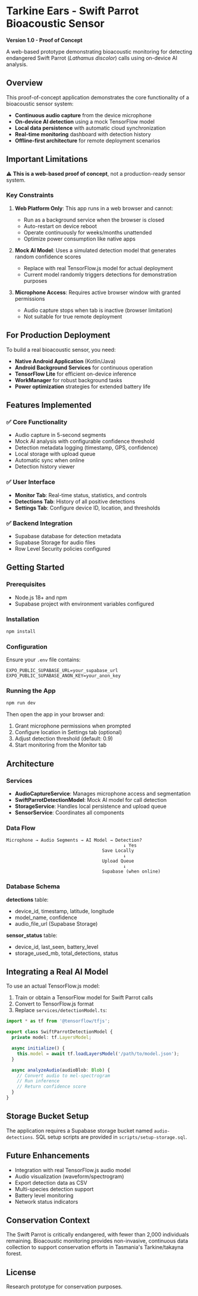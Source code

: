 # Tarkine Ears - Swift Parrot Bioacoustic Sensor

**Version 1.0 - Proof of Concept**

A web-based prototype demonstrating bioacoustic monitoring for detecting endangered Swift Parrot (*Lathamus discolor*) calls using on-device AI analysis.

## Overview

This proof-of-concept application demonstrates the core functionality of a bioacoustic sensor system:

- **Continuous audio capture** from the device microphone
- **On-device AI detection** using a mock TensorFlow model
- **Local data persistence** with automatic cloud synchronization
- **Real-time monitoring** dashboard with detection history
- **Offline-first architecture** for remote deployment scenarios

## Important Limitations

⚠️ **This is a web-based proof of concept**, not a production-ready sensor system.

### Key Constraints

1. **Web Platform Only**: This app runs in a web browser and cannot:
   - Run as a background service when the browser is closed
   - Auto-restart on device reboot
   - Operate continuously for weeks/months unattended
   - Optimize power consumption like native apps

2. **Mock AI Model**: Uses a simulated detection model that generates random confidence scores
   - Replace with real TensorFlow.js model for actual deployment
   - Current model randomly triggers detections for demonstration purposes

3. **Microphone Access**: Requires active browser window with granted permissions
   - Audio capture stops when tab is inactive (browser limitation)
   - Not suitable for true remote deployment

## For Production Deployment

To build a real bioacoustic sensor, you need:

- **Native Android Application** (Kotlin/Java)
- **Android Background Services** for continuous operation
- **TensorFlow Lite** for efficient on-device inference
- **WorkManager** for robust background tasks
- **Power optimization** strategies for extended battery life

## Features Implemented

### ✅ Core Functionality

- Audio capture in 5-second segments
- Mock AI analysis with configurable confidence threshold
- Detection metadata logging (timestamp, GPS, confidence)
- Local storage with upload queue
- Automatic sync when online
- Detection history viewer

### ✅ User Interface

- **Monitor Tab**: Real-time status, statistics, and controls
- **Detections Tab**: History of all positive detections
- **Settings Tab**: Configure device ID, location, and thresholds

### ✅ Backend Integration

- Supabase database for detection metadata
- Supabase Storage for audio files
- Row Level Security policies configured

## Getting Started

### Prerequisites

- Node.js 18+ and npm
- Supabase project with environment variables configured

### Installation

```bash
npm install
```

### Configuration

Ensure your `.env` file contains:

```env
EXPO_PUBLIC_SUPABASE_URL=your_supabase_url
EXPO_PUBLIC_SUPABASE_ANON_KEY=your_anon_key
```

### Running the App

```bash
npm run dev
```

Then open the app in your browser and:

1. Grant microphone permissions when prompted
2. Configure location in Settings tab (optional)
3. Adjust detection threshold (default: 0.9)
4. Start monitoring from the Monitor tab

## Architecture

### Services

- **AudioCaptureService**: Manages microphone access and segmentation
- **SwiftParrotDetectionModel**: Mock AI model for call detection
- **StorageService**: Handles local persistence and upload queue
- **SensorService**: Coordinates all components

### Data Flow

```
Microphone → Audio Segments → AI Model → Detection?
                                            ↓ Yes
                                    Save Locally
                                            ↓
                                    Upload Queue
                                            ↓
                                    Supabase (when online)
```

### Database Schema

**detections** table:
- device_id, timestamp, latitude, longitude
- model_name, confidence
- audio_file_url (Supabase Storage)

**sensor_status** table:
- device_id, last_seen, battery_level
- storage_used_mb, total_detections, status

## Integrating a Real AI Model

To use an actual TensorFlow.js model:

1. Train or obtain a TensorFlow model for Swift Parrot calls
2. Convert to TensorFlow.js format
3. Replace `services/detectionModel.ts`:

```typescript
import * as tf from '@tensorflow/tfjs';

export class SwiftParrotDetectionModel {
  private model: tf.LayersModel;

  async initialize() {
    this.model = await tf.loadLayersModel('/path/to/model.json');
  }

  async analyzeAudio(audioBlob: Blob) {
    // Convert audio to mel-spectrogram
    // Run inference
    // Return confidence score
  }
}
```

## Storage Bucket Setup

The application requires a Supabase storage bucket named `audio-detections`. SQL setup scripts are provided in `scripts/setup-storage.sql`.

## Future Enhancements

- Integration with real TensorFlow.js audio model
- Audio visualization (waveform/spectrogram)
- Export detection data as CSV
- Multi-species detection support
- Battery level monitoring
- Network status indicators

## Conservation Context

The Swift Parrot is critically endangered, with fewer than 2,000 individuals remaining. Bioacoustic monitoring provides non-invasive, continuous data collection to support conservation efforts in Tasmania's Tarkine/takayna forest.

## License

Research prototype for conservation purposes.
